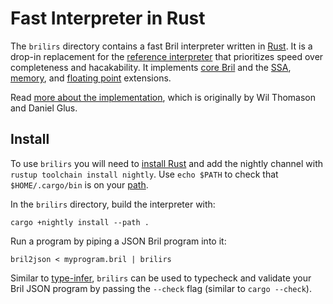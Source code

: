 Fast Interpreter in Rust
========================

The `brilirs` directory contains a fast Bril interpreter written in [Rust][].
It is a drop-in replacement for the [reference interpreter](interp.md) that prioritizes speed over completeness and hacakability.
It implements [core Bril](../lang/core.md) and the [SSA][], [memory][], and [floating point][float] extensions.

Read [more about the implementation][blog], which is originally by Wil Thomason and Daniel Glus.

Install
-------
To use `brilirs` you will need to [install Rust](https://www.rust-lang.org/tools/install) and add the nightly channel with `rustup toolchain install nightly`. Use `echo $PATH` to check that `$HOME/.cargo/bin` is on your [path](https://unix.stackexchange.com/a/26059/61192).

In the `brilirs` directory, build the interpreter with:

    cargo +nightly install --path .

Run a program by piping a JSON Bril program into it:

    bril2json < myprogram.bril | brilirs

Similar to [type-infer](infer.md), `brilirs` can be used to typecheck and validate your Bril JSON program by passing the `--check` flag (similar to `cargo --check`).

[rust]: https://www.rust-lang.org
[ssa]: ../lang/ssa.md
[memory]: ../lang/memory.md
[float]: ../lang/float.md
[blog]: https://www.cs.cornell.edu/courses/cs6120/2019fa/blog/faster-interpreter/
